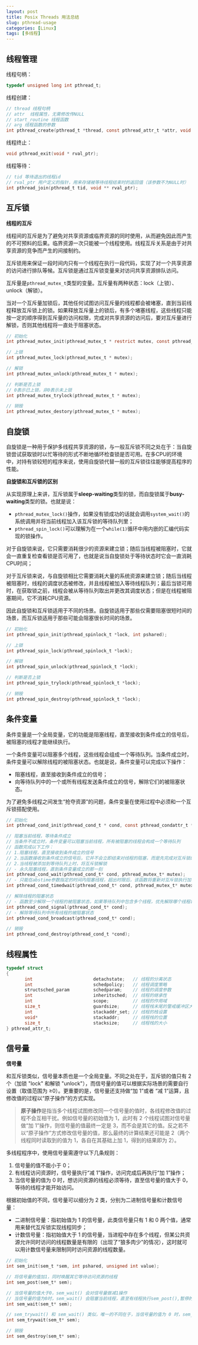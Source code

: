 ```yaml
---
layout: post
title: Posix Threads 用法总结
slug: pthread-usage
categories: [Linux]
tags: [多线程]
---
```


## 线程管理

线程句柄：

```c
typedef unsigned long int pthread_t;
```

线程创建：

```c
// thread 线程句柄
// attr  线程属性，无需修改传NULL
// start_routine 线程函数
// arg 线程函数的参数
int pthread_create(pthread_t *thread, const pthread_attr_t *attr, void *(*start_routine)(void*), void *arg); 
```

线程终止：

```c
void pthread_exit(void * rval_ptr);
```

线程等待：

```c
// tid 等待退出的线程id
// rval_ptr 用户定义的指针，用来存储被等待线程结束时的返回值（该参数不为NULL时）
int pthread_join(pthread_t tid, void ** rval_ptr);
```

## 互斥锁

**线程的互斥**

线程间的互斥是为了避免对共享资源或临界资源的同时使用，从而避免因此而产生的不可预料的后果。临界资源一次只能被一个线程使用。线程互斥关系是由于对共享资源的竞争而产生的间接制约。

互斥锁用来保证一段时间内只有一个线程在执行一段代码，实现了对一个共享资源的访问进行排队等候。互斥锁是通过互斥锁变量来对访问共享资源排队访问。


互斥量是`pthread_mutex_t`类型的变量。互斥量有两种状态：lock（上锁）、unlock（解锁）。

当对一个互斥量加锁后，其他任何试图访问互斥量的线程都会被堵塞，直到当前线程释放互斥锁上的锁。如果释放互斥量上的锁后，有多个堵塞线程，这些线程只能按一定的顺序得到互斥量的访问权限，完成对共享资源的访问后，要对互斥量进行解锁，否则其他线程将一直处于阻塞状态。

```c
// 初始化
int pthread_mutex_init(pthread_mutex_t * restrict mutex, const pthread_mutexattr_t * restrict attr);

// 上锁
int pthread_mutex_lock(pthread_mutex_t * mutex);

// 解锁
int pthread_mutex_unlock(pthread_mutex_t * mutex);

// 判断是否上锁
// 0表示已上锁，非0表示未上锁
int pthread_mutex_trylock(pthread_mutex_t * mutex);

// 销毁
int pthread_mutex_destory(pthread_mutex_t * mutex);
```

## 自旋锁

自旋锁是一种用于保护多线程共享资源的锁，与一般互斥锁不同之处在于：当自旋锁尝试获取锁时以忙等待的形式不断地循环检查锁是否可用。在多CPU的环境中，对持有锁较短的程序来说，使用自旋锁代替一般的互斥锁往往能够提高程序的性能。

**自旋锁和互斥锁的区别**

从实现原理上来讲，互斥锁属于**sleep-waiting**类型的锁，而自旋锁属于**busy-waiting**类型的锁。也就是说：
+ `pthread_mutex_lock()`操作，如果没有锁成功的话就会调用`system_wait()`的系统调用并将当前线程加入该互斥锁的等待队列里；
+ `pthread_spin_lock()`可以理解为在一个`while(1)`循环中用内嵌的汇编代码实现的锁操作。

对于自旋锁来说，它只需要消耗很少的资源来建立锁；随后当线程被阻塞时，它就会一直重复检查看锁是否可用了，也就是说当自旋锁处于等待状态时它会一直消耗CPU时间；

对于互斥锁来说，与自旋锁相比它需要消耗大量的系统资源来建立锁；随后当线程被阻塞时，线程的调度状态被修改，并且线程被加入等待线程队列；最后当锁可用时，在获取锁之前，线程会被从等待队列取出并更改其调度状态；但是在线程被阻塞期间，它不消耗CPU资源。

因此自旋锁和互斥锁适用于不同的场景。自旋锁适用于那些仅需要阻塞很短时间的场景，而互斥锁适用于那些可能会阻塞很长时间的场景。

```c
// 初始化
int pthread_spin_init(pthread_spinlock_t *lock, int pshared);

// 上锁
int pthread_spin_lock(pthread_spinlock_t *lock);

// 解锁
int pthread_spin_unlock(pthread_spinlock_t *lock);

// 判断是否上锁
int pthread_spin_trylock(pthread_spinlock_t *lock);

// 销毁
int pthread_spin_destroy(pthread_spinlock_t *lock);
```

## 条件变量

条件变量是一个全局变量，它的功能是阻塞线程，直至接收到条件成立的信号后，被阻塞的线程才能继续执行。

一个条件变量可以阻塞多个线程，这些线程会组成一个等待队列。当条件成立时，条件变量可以解除线程的被阻塞状态。也就是说，条件变量可以完成以下操作：

+ 阻塞线程，直至接收到条件成立的信号；
+ 向等待队列中的一个或所有线程发送条件成立的信号，解除它们的被阻塞状态。

为了避免多线程之间发生“抢夺资源”的问题，条件变量在使用过程中必须和一个互斥锁搭配使用。

```c
// 初始化
int pthread_cond_init(pthread_cond_t * cond, const pthread_condattr_t * attr);

// 阻塞当前线程，等待条件成立
// 当条件不成立时，条件变量可以阻塞当前线程，所有被阻塞的线程会构成一个等待队列
// 函数完成以下工作：
// 1.阻塞线程，直至接收到条件成立的信号
// 2.当函数接收到条件成立的信号后，它并不会立即结束对线程的阻塞，而是先完成对互斥锁的加锁操作，然后才解除阻塞
// 2.当线程被添加到等待队列上时，将互斥锁解锁
// - 永久阻塞线程，直到条件变量成立的那一刻
int pthread_cond_wait(pthread_cond_t* cond, pthread_mutex_t* mutex);
// - 只能在abstime参数指定的时间内阻塞线程，超出时限后，该函数将重新对互斥锁执行加锁操作，并解除对线程的阻塞
int pthread_cond_timedwait(pthread_cond_t* cond, pthread_mutex_t* mutex, const struct timespec* abstime); 

// 解除线程的阻塞状态
// - 函数至少解除一个线程的被阻塞状态，如果等待队列中包含多个线程，优先解除哪个线程将由操作系统的线程调度程序决定
int pthread_cond_signal(pthread_cond_t* cond);
// - 解除等待队列中所有线程的被阻塞状态
int pthread_cond_broadcast(pthread_cond_t* cond);

// 销毁
int pthread_cond_destroy(pthread_cond_t *cond);
```

## 线程属性

```c
typedef struct
{
       int                       detachstate;   // 线程的分离状态
       int                       schedpolicy;   // 线程调度策略
       structsched_param         schedparam;    // 线程的调度参数
       int                       inheritsched;  // 线程的继承性
       int                       scope;         // 线程的作用域
       size_t                    guardsize;     // 线程栈末尾的警戒缓冲区大小
       int                       stackaddr_set; // 线程的栈设置
       void*                     stackaddr;     // 线程栈的位置
       size_t                    stacksize;     // 线程栈的大小
} pthread_attr_t;
```

## 信号量

**信号量**

和互斥锁类似，信号量本质也是一个全局变量。不同之处在于，互斥锁的值只有 2 个（加锁 "lock" 和解锁 "unlock"），而信号量的值可以根据实际场景的需要自行设置（取值范围为 ≥0）。更重要的是，信号量还支持做“加 1”或者 “减 1”运算，且修改值的过程以“原子操作”的方式实现。

>   **原子操作**是指当多个线程试图修改同一个信号量的值时，各线程修改值的过程不会互相干扰。例如信号量的初始值为 1，此时有 2 个线程试图对信号量做“加 1”操作，则信号量的值最终一定是 3，而不会是其它的值。反之若不以“原子操作”方式修改信号量的值，那么最终的计算结果还可能是 2（两个线程同时读取到的值为 1，各自在其基础上加 1，得到的结果即为 2）。

多线程程序中，使用信号量需遵守以下几条规则：

1. 信号量的值不能小于 0；
2. 有线程访问资源时，信号量执行“减 1”操作，访问完成后再执行“加 1”操作；
3. 当信号量的值为 0 时，想访问资源的线程必须等待，直至信号量的值大于 0，等待的线程才能开始访问。

根据初始值的不同，信号量可以细分为 2 类，分别为二进制信号量和计数信号量：

- 二进制信号量：指初始值为 1 的信号量，此类信号量只有 1 和 0 两个值，通常用来替代互斥锁实现线程同步；
- 计数信号量：指初始值大于 1 的信号量，当进程中存在多个线程，但某公共资源允许同时访问的线程数量是有限的（出现了“狼多肉少”的情况），这时就可以用计数信号量来限制同时访问资源的线程数量。

```c
// 初始化
int sem_init(sem_t *sem, int pshared, unsigned int value);

// 将信号量的值加1，同时唤醒其它等待访问资源的线程
int sem_post(sem_t* sem);

// 当信号量的值大于0，sem_wait() 会对信号量做减1操作
// 当信号量的值为0时，sem_wait() 会阻塞当前线程，直至有线程执行sem_post(),暂停的线程才会继续执行；
int sem_wait(sem_t* sem);

// sem_trywait() 和 sem_wait() 类似，唯一的不同在于，当信号量的值为 0 时，sem_trywait() 并不会阻塞当前线程，而是立即返回 -1
int sem_trywait(sem_t* sem);

// 销毁
int sem_destroy(sem_t* sem); 
```
